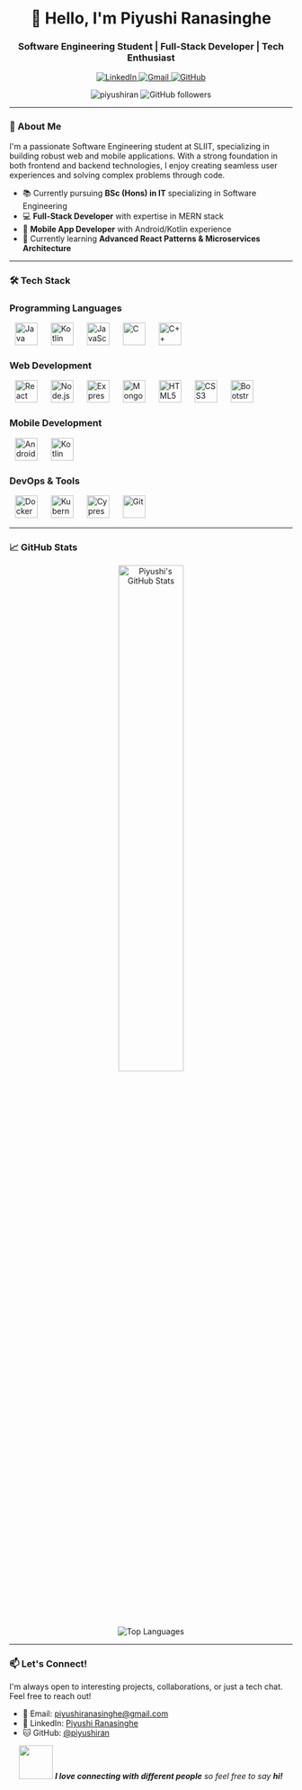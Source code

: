 <h1 align="center">👋 Hello, I'm Piyushi Ranasinghe</h1>
<h3 align="center">Software Engineering Student | Full-Stack Developer | Tech Enthusiast</h3>

<p align="center">
  <a href="[https://linkedin.com/in/piyushi-ranasinghe](https://www.linkedin.com/in/piyushi-ranasinghe-07a93828b/)" target="blank">
    <img src="https://img.shields.io/badge/LinkedIn-0077B5?style=for-the-badge&logo=linkedin&logoColor=white" alt="LinkedIn"/>
  </a>
  <a href="mailto:piyushiranasinghe@gmail.com">
    <img src="https://img.shields.io/badge/Gmail-D14836?style=for-the-badge&logo=gmail&logoColor=white" alt="Gmail"/>
  </a>
  <a href="https://github.com/piyushiran">
    <img src="https://img.shields.io/badge/GitHub-100000?style=for-the-badge&logo=github&logoColor=white" alt="GitHub"/>
  </a>
</p>

<p align="center">
  <img src="https://komarev.com/ghpvc/?username=piyushiran&label=Profile%20views&color=0e75b6&style=flat" alt="piyushiran" /> 
  <img src="https://img.shields.io/github/followers/piyushiran?label=Followers&style=social" alt="GitHub followers"/>
</p>

---

### 🚀 About Me

I'm a passionate Software Engineering student at SLIIT, specializing in building robust web and mobile applications. With a strong foundation in both frontend and backend technologies, I enjoy creating seamless user experiences and solving complex problems through code.

- 📚 Currently pursuing **BSc (Hons) in IT** specializing in Software Engineering
- 💻 **Full-Stack Developer** with expertise in MERN stack
- 📱 **Mobile App Developer** with Android/Kotlin experience
- 🌱 Currently learning **Advanced React Patterns & Microservices Architecture**


---

### 🛠️ Tech Stack
### Programming Languages
<p align="left">
  <img src="https://cdn.jsdelivr.net/gh/devicons/devicon/icons/java/java-original.svg" alt="Java" title="Java" width="40" height="40" style="margin: 0 10px;"/>
  <img src="https://cdn.jsdelivr.net/gh/devicons/devicon/icons/kotlin/kotlin-original.svg" alt="Kotlin" title="Kotlin" width="40" height="40" style="margin: 0 10px;"/>
  <img src="https://cdn.jsdelivr.net/gh/devicons/devicon/icons/javascript/javascript-original.svg" alt="JavaScript" title="JavaScript" width="40" height="40" style="margin: 0 10px;"/>
  <img src="https://cdn.jsdelivr.net/gh/devicons/devicon/icons/c/c-original.svg" alt="C" title="C" width="40" height="40" style="margin: 0 10px;"/>
  <img src="https://cdn.jsdelivr.net/gh/devicons/devicon/icons/cplusplus/cplusplus-original.svg" alt="C++" title="C++" width="40" height="40" style="margin: 0 10px;"/>
</p>

### Web Development
<p align="left">
  <img src="https://cdn.jsdelivr.net/gh/devicons/devicon/icons/react/react-original.svg" alt="React" title="React" width="40" height="40" style="margin: 0 10px;"/>
  <img src="https://cdn.jsdelivr.net/gh/devicons/devicon/icons/nodejs/nodejs-original.svg" alt="Node.js" title="Node.js" width="40" height="40" style="margin: 0 10px;"/>
  <img src="https://cdn.jsdelivr.net/gh/devicons/devicon/icons/express/express-original.svg" alt="Express" title="Express" width="40" height="40" style="margin: 0 10px;"/>
  <img src="https://cdn.jsdelivr.net/gh/devicons/devicon/icons/mongodb/mongodb-original.svg" alt="MongoDB" title="MongoDB" width="40" height="40" style="margin: 0 10px;"/>
  <img src="https://cdn.jsdelivr.net/gh/devicons/devicon/icons/html5/html5-original.svg" alt="HTML5" title="HTML5" width="40" height="40" style="margin: 0 10px;"/>
  <img src="https://cdn.jsdelivr.net/gh/devicons/devicon/icons/css3/css3-original.svg" alt="CSS3" title="CSS3" width="40" height="40" style="margin: 0 10px;"/>
  <img src="https://cdn.jsdelivr.net/gh/devicons/devicon/icons/bootstrap/bootstrap-original.svg" alt="Bootstrap" title="Bootstrap" width="40" height="40" style="margin: 0 10px;"/>
</p>

### Mobile Development
<p align="left">
  <img src="https://cdn.jsdelivr.net/gh/devicons/devicon/icons/android/android-original.svg" alt="Android" title="Android" width="40" height="40" style="margin: 0 10px;"/>
  <img src="https://cdn.jsdelivr.net/gh/devicons/devicon/icons/kotlin/kotlin-original.svg" alt="Kotlin" title="Kotlin" width="40" height="40" style="margin: 0 10px;"/>
</p>

### DevOps & Tools
<p align="left">
  <img src="https://cdn.jsdelivr.net/gh/devicons/devicon/icons/docker/docker-original.svg" alt="Docker" title="Docker" width="40" height="40" style="margin: 0 10px;"/>
  <img src="https://cdn.jsdelivr.net/gh/devicons/devicon/icons/kubernetes/kubernetes-plain.svg" alt="Kubernetes" title="Kubernetes" width="40" height="40" style="margin: 0 10px;"/>
  <img src="https://cdn.jsdelivr.net/gh/simple-icons/simple-icons@v7/icons/cypress.svg" alt="Cypress" title="Cypress" width="40" height="40" style="margin: 0 10px;"/>
  <img src="https://cdn.jsdelivr.net/gh/devicons/devicon/icons/git/git-original.svg" alt="Git" title="Git" width="40" height="40" style="margin: 0 10px;"/>
</p>

---

### 📈 GitHub Stats

<p align="center">
  <img src="https://github-readme-stats.vercel.app/api?username=piyushiran&show_icons=true&theme=radical" alt="Piyushi's GitHub Stats" width="48%"/>
  
</p>

<p align="center">
  <img src="https://github-readme-stats.vercel.app/api/top-langs/?username=piyushiran&layout=compact&theme=radical" alt="Top Languages"/>
</p>

---

### 📫 Let's Connect!

I'm always open to interesting projects, collaborations, or just a tech chat. Feel free to reach out!

- 📧 Email: [piyushiranasinghe@gmail.com](mailto:piyushiranasinghe@gmail.com)
- 💼 LinkedIn: [Piyushi Ranasinghe](https://linkedin.com/in/piyushi-ranasinghe)
- 🐱 GitHub: [@piyushiran](https://github.com/piyushiran)

<p align="center">
  <img src="https://media.giphy.com/media/LnQjpWaON8nhr21vNW/giphy.gif" width="60"> 
  <em><b>I love connecting with different people</b> so feel free to say <b>hi!</b></em>
</p>
